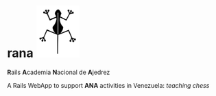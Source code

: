 # rana <img src="https://raw.githubusercontent.com/gomix/rana/master/app/assets/images/rana.png" width="100">
**R**ails **A**cademia **N**acional de **A**jedrez

A Rails WebApp to support **ANA** activities in Venezuela: _teaching chess_
